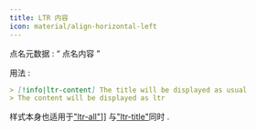 ```yaml
---
title: LTR 内容
icon: material/align-horizontal-left
---
```


点名元数据 : “ 点名内容 ”

用法 :
```md
> [!info|ltr-content] The title will be displayed as usual
> The content will be displayed as ltr
```

样式本身也适用于["ltr-all"](../combined-styling/page-12.md)]] 与["ltr-title"](../title-styling/page-12.md)同时 .
